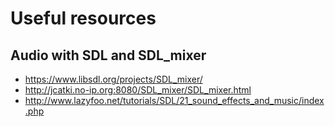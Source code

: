 # Useful resources

## Audio with SDL and SDL_mixer
- https://www.libsdl.org/projects/SDL_mixer/
- http://jcatki.no-ip.org:8080/SDL_mixer/SDL_mixer.html
- http://www.lazyfoo.net/tutorials/SDL/21_sound_effects_and_music/index.php
